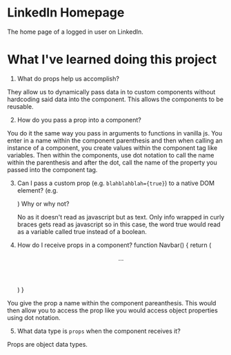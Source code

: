 # LinkedIn Homepage
The home page of a logged in user on LinkedIn. 

# What I've learned doing this project
1. What do props help us accomplish?

They allow us to dynamically pass data in to custom components without hardcoding said data into the component. This allows the components to be reusable.


2. How do you pass a prop into a component?

You do it the same way you pass in arguments to functions in vanilla js. You enter in a name within the component parenthesis and then when calling an instance of a component, you create values within the component tag like variables. Then within the components, use dot notation to call the name within the parenthesis and after the dot, call the name of the property you passed into the component tag.


3. Can I pass a custom prop (e.g. `blahblahblah={true}`) to a native
   DOM element? (e.g. <div blahblahblah={true}>) Why or why not?

   No as it doesn't read as javascript but as text. Only info wrapped in curly braces gets read as javascript so in this case, the word true would read as a variable called true instead of a boolean.


4. How do I receive props in a component?
function Navbar() {
    return (
        <header>
            ...
        </header>
    )
}

You give the prop a name within the component pareanthesis. This would then allow you to access the prop like you would access object properties using dot notation.


5. What data type is `props` when the component receives it?

Props are object data types.